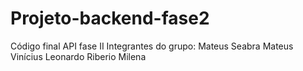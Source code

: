 # Projeto-backend-fase2

Código final API fase II 
Integrantes do grupo: 
Mateus Seabra
Mateus Vinícius 
Leonardo Riberio 
Milena
